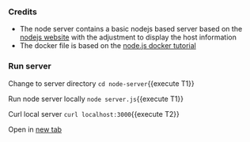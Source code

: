 
### Credits

* The node server contains a basic nodejs based server based on the [nodejs website](https://nodejs.org/en/about/) with the adjustment to display the host information
* The docker file is based on the [node.js docker tutorial](https://nodejs.org/en/docs/guides/nodejs-docker-webapp/) 

### Run server

Change to server directory `cd node-server`{{execute T1}}

Run node server locally `node server.js`{{execute T1}}

Curl local server `curl localhost:3000`{{execute T2}}

Open in [new tab](https://[[HOST_SUBDOMAIN]]-3000-[[KATACODA_HOST]].environments.katacoda.com/)
